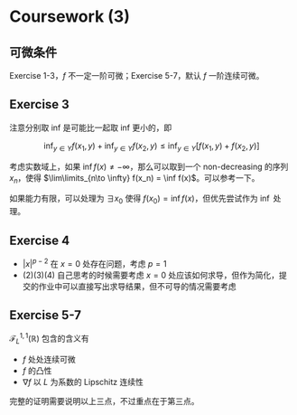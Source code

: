 # Coursework (3)

## 可微条件

Exercise 1-3，$f$ 不一定一阶可微；Exercise 5-7，默认 $f$ 一阶连续可微。

## Exercise 3

注意分别取 inf 是可能比一起取 inf 更小的，即

$$
\inf_{y\in Y} f(x_1,y) + \inf_{y\in Y} f(x_2,y) \leqslant \inf_{y\in Y} [ f(x_1,y)+f(x_2,y) ]
$$

考虑实数域上，如果 $\inf f(x) \neq -\infty$，那么可以取到一个 non-decreasing 的序列 $x_n$，使得 $\lim\limits_{n\to \infty} f(x_n) = \inf f(x)$。可以参考一下。

如果能力有限，可以处理为 $\exists x_0$ 使得 $f(x_0) = \inf f(x)$，但优先尝试作为 $\inf$ 处理。

## Exercise 4

- $|x|^{p-2}$ 在 $x=0$ 处存在问题，考虑 $p=1$
- (2)(3)(4) 自己思考的时候需要考虑 $x=0$ 处应该如何求导，但作为简化，提交的作业中可以直接写出求导结果，但不可导的情况需要考虑

## Exercise 5-7

$\mathcal{F}_L^{1, 1}(\mathbb{R})$ 包含的含义有

- $f$ 处处连续可微
- $f$ 的凸性
- $\nabla f$ 以 $L$ 为系数的 Lipschitz 连续性

完整的证明需要说明以上三点，不过重点在于第三点。